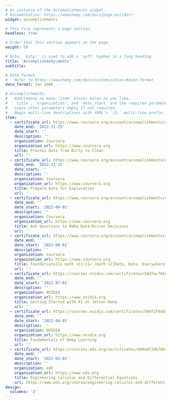 ```yaml
---
# An instance of the Accomplishments widget.
# Documentation: https://wowchemy.com/docs/page-builder/
widget: accomplishments

# This file represents a page section.
headless: true

# Order that this section appears on the page.
weight: 50

# Note: `&shy;` is used to add a 'soft' hyphen in a long heading.
title: 'Accomplish&shy;ments'
subtitle:

# Date format
#   Refer to https://wowchemy.com/docs/customization/#date-format
date_format: Jan 2006

# Accomplishments.
#   Add/remove as many `item` blocks below as you like.
#   `title`, `organization`, and `date_start` are the required parameters.
#   Leave other parameters empty if not required.
#   Begin multi-line descriptions with YAML's `|2-` multi-line prefix.
item:
  - certificate_url: https://www.coursera.org/account/accomplishments/certificate/RGLYN6YMT7BL
    date_end: '2022-11-25'
    date_start: ''
    description: ''
    organization: Coursera
    organization_url: https://www.coursera.org
    title: Process Data from Dirty to Clean
    url: ''
  - certificate_url: https://www.coursera.org/account/accomplishments/certificate/PBC82ABMA4NV
    date_end: '2022-11-15'
    date_start: ''
    description: ''
    organization: Coursera
    organization_url: https://www.coursera.org
    title: Prepare Data for Exploration
    url: ''
  - certificate_url: https://www.coursera.org/account/accomplishments/certificate/6HNQGVK9HNBS
    date_end: ''
    date_start: '2022-09-01'
    description: ''
    organization: Coursera
    organization_url: https://www.coursera.org
    title: Ask Questions to Make Data-Driven Decisions
    url: ''
  - certificate_url: https://www.coursera.org/account/accomplishments/certificate/VDN2L27CA52Y
    date_end: ''
    date_start: '2022-09-01'
    description: ''
    organization: Coursera
    organization_url: https://www.coursera.org
    title: Foundations{{< math >}}:{{< /math >}}Data, Data, Everywhere
    url: ''
  - certificate_url: https://courses.nvidia.com/certificates/58d7acf45d5c4d3ba453972dcb2bedee/
    date_end: ''
    date_start: '2022-07-01'
    description: ''
    organization: NVIDIA
    organization_url: https://www.nvidia.org
    title: Getting Started with AI on Jetson Nano
    url: ''
  - certificate_url: https://courses.nvidia.com/certificates/564f2f8dded643e5a5ff4932c77b7b3f/
    date_end: ''
    date_start: '2022-04-01'
    description: ''
    organization: NVIDIA
    organization_url: https://www.nvidia.org
    title: Fundamentals of Deep Learning
    url: ''
  - certificate_url: https://courses.edx.org/certificates/4604df24b7064370b895265941ccbc22
    date_end: ''
    date_start: '2022-02-01'
    description: ''
    organization: edX
    organization_url: https://www.edx.org
    title: Engineering Calculus and Differential Equations
    url: https://www.edx.org/course/engineering-calculus-and-differential-equations
design:
  columns: '2'
---
```

